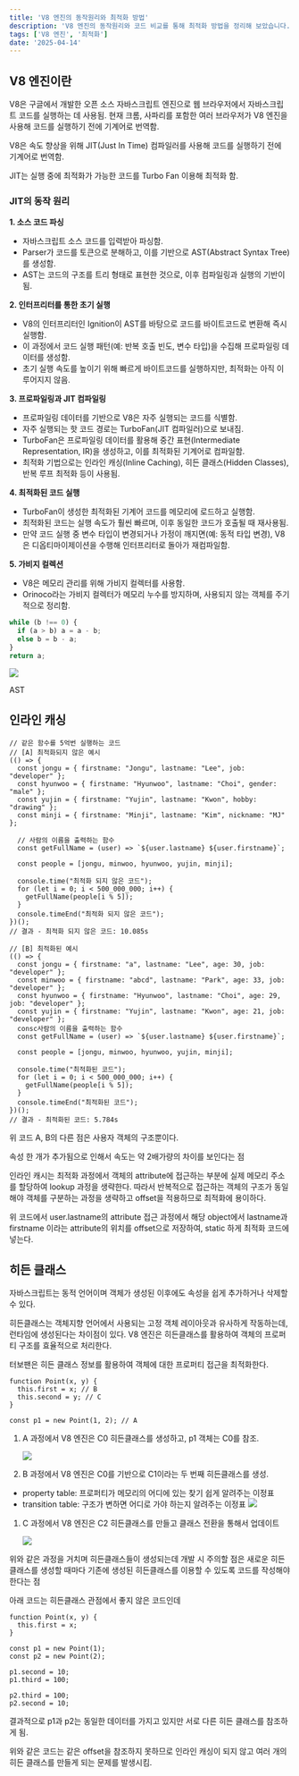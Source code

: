 ```yaml
---
title: 'V8 엔진의 동작원리와 최적화 방법'
description: 'V8 엔진의 동작원리와 코드 비교를 통해 최적화 방법을 정리해 보았습니다.'
tags: ['V8 엔진', '최적화']
date: '2025-04-14'
---
```


## V8 엔진이란

V8은 구글에서 개발한 오픈 소스 자바스크립트 엔진으로 웹 브라우저에서 자바스크립트 코드를 실행하는 데 사용됨. 현재 크롬, 사파리를 포함한 여러 브라우저가 V8 엔진을 사용해 코드를 실행하기 전에 기계어로 번역함.

V8은 속도 향상을 위해 JIT(Just In Time) 컴파일러를 사용해 코드를 실행하기 전에 기계어로 번역함.

JIT는 실행 중에 최적화가 가능한 코드를 Turbo Fan 이용해 최적화 함.

### JIT의 동작 원리

**1. 소스 코드 파싱**

- 자바스크립트 소스 코드를 입력받아 파싱함.
- Parser가 코드를 토큰으로 분해하고, 이를 기반으로 AST(Abstract Syntax Tree)를 생성함.
- AST는 코드의 구조를 트리 형태로 표현한 것으로, 이후 컴파일링과 실행의 기반이 됨.

**2. 인터프리터를 통한 초기 실행**

- V8의 인터프리터인 Ignition이 AST를 바탕으로 코드를 바이트코드로 변환해 즉시 실행함.
- 이 과정에서 코드 실행 패턴(예: 반복 호출 빈도, 변수 타입)을 수집해 프로파일링 데이터를 생성함.
- 초기 실행 속도를 높이기 위해 빠르게 바이트코드를 실행하지만, 최적화는 아직 이루어지지 않음.

**3. 프로파일링과 JIT 컴파일링**

- 프로파일링 데이터를 기반으로 V8은 자주 실행되는 코드를 식별함.
- 자주 실행되는 핫 코드 경로는 TurboFan(JIT 컴파일러)으로 보내짐.
- TurboFan은 프로파일링 데이터를 활용해 중간 표현(Intermediate Representation, IR)을 생성하고, 이를 최적화된 기계어로 컴파일함.
- 최적화 기법으로는 인라인 캐싱(Inline Caching), 히든 클래스(Hidden Classes), 반복 루프 최적화 등이 사용됨.

**4. 최적화된 코드 실행**

- TurboFan이 생성한 최적화된 기계어 코드를 메모리에 로드하고 실행함.
- 최적화된 코드는 실행 속도가 훨씬 빠르며, 이후 동일한 코드가 호출될 때 재사용됨.
- 만약 코드 실행 중 변수 타입이 변경되거나 가정이 깨지면(예: 동적 타입 변경), V8은 디옵티마이제이션을 수행해 인터프리터로 돌아가 재컴파일함.

**5. 가비지 컬렉션**

- V8은 메모리 관리를 위해 가비지 컬렉터를 사용함.
- Orinoco라는 가비지 컬렉터가 메모리 누수를 방지하며, 사용되지 않는 객체를 주기적으로 정리함.

```jsx
while (b !== 0) {
  if (a > b) a = a - b;
  else b = b - a;
}
return a;
```

![](https://velog.velcdn.com/images/flip_404/post/60d8b763-f126-4684-af05-323e0b9b84d8/image.png)

AST

## 인라인 캐싱

```tsx
// 같은 함수를 5억번 실행하는 코드
// [A] 최적화되지 않은 예시
(() => {
  const jongu = { firstname: "Jongu", lastname: "Lee", job: "developer" };
  const hyunwoo = { firstname: "Hyunwoo", lastname: "Choi", gender: "male" };
  const yujin = { firstname: "Yujin", lastname: "Kwon", hobby: "drawing" };
  const minji = { firstname: "Minji", lastname: "Kim", nickname: "MJ" };

  // 사람의 이름을 출력하는 함수
  const getFullName = (user) => `${user.lastname} ${user.firstname}`;

  const people = [jongu, minwoo, hyunwoo, yujin, minji];

  console.time("최적화 되지 않은 코드");
  for (let i = 0; i < 500_000_000; i++) {
    getFullName(people[i % 5]);
  }
  console.timeEnd("최적화 되지 않은 코드");
})();
// 결과 - 최적화 되지 않은 코드: 10.085s

// [B] 최적화된 예시
(() => {
  const jongu = { firstname: "a", lastname: "Lee", age: 30, job: "developer" };
  const minwoo = { firstname: "abcd", lastname: "Park", age: 33, job: "developer" };
  const hyunwoo = { firstname: "Hyunwoo", lastname: "Choi", age: 29, job: "developer" };
  const yujin = { firstname: "Yujin", lastname: "Kwon", age: 21, job: "developer" };
  consc사람의 이름을 출력하는 함수
  const getFullName = (user) => `${user.lastname} ${user.firstname}`;

  const people = [jongu, minwoo, hyunwoo, yujin, minji];

  console.time("최적화된 코드");
  for (let i = 0; i < 500_000_000; i++) {
    getFullName(people[i % 5]);
  }
  console.timeEnd("최적화된 코드");
})();
// 결과 - 최적화된 코드: 5.784s
```

위 코드 A, B의 다른 점은 사용자 객체의 구조뿐이다.

속성 한 개가 추가됨으로 인해서 속도는 약 2배가량의 차이를 보인다는 점

인라인 캐시는 최적화 과정에서 객체의 attribute에 접근하는 부분에 실제 메모리 주소를 할당하여 lookup 과정을 생략한다. 따라서 반복적으로 접근하는 객체의 구조가 동일해야 객체를 구분하는 과정을 생략하고 offset을 적용하므로 최적화에 용이하다.

위 코드에서 user.lastname의 attribute 접근 과정에서 해당 object에서 lastname과 firstname 이라는 attribute의 위치를 offset으로 저장하여, static 하게 최적화 코드에 넣는다.

## **히든 클래스**

자바스크립트는 동적 언어이며 객체가 생성된 이후에도 속성을 쉽게 추가하거나 삭제할 수 있다.

히든클래스는 객체지향 언어에서 사용되는 고정 객체 레이아웃과 유사하게 작동하는데, 런타임에 생성된다는 차이점이 있다. V8 엔진은 히든클래스를 활용하여 객체의 프로퍼티 구조를 효율적으로 처리한다.

터보팬은 히든 클래스 정보를 활용하여 객체에 대한 프로퍼티 접근을 최적화한다.

```tsx
function Point(x, y) {
  this.first = x; // B
  this.second = y; // C
}

const p1 = new Point(1, 2); // A
```

1. A 과정에서 V8 엔진은 C0 히든클래스를 생성하고, p1 객체는 C0를 참조.

   ![](https://velog.velcdn.com/images/flip_404/post/60fe87eb-e47b-400a-96de-dc2bfe4ec677/image.png)

2. B 과정에서 V8 엔진은 C0를 기반으로 C1이라는 두 번째 히든클래스를 생성.

- property table: 프로퍼티가 메모리의 어디에 있는 찾기 쉽게 알려주는 이정표
- transition table: 구조가 변하면 어디로 가야 하는지 알려주는 이정표
  ![](https://velog.velcdn.com/images/flip_404/post/480057d0-9797-4f46-9f31-6600087426aa/image.png)

1. C 과정에서 V8 엔진은 C2 히든클래스를 만들고 클래스 전환을 통해서 업데이트

   ![](https://velog.velcdn.com/images/flip_404/post/501b85af-5c7b-41ca-8d68-62abf83903bc/image.png)

위와 같은 과정을 거치며 히든클래스들이 생성되는데 개발 시 주의할 점은 새로운 히든 클래스를 생성할 때마다 기존에 생성된 히든클래스를 이용할 수 있도록 코드를 작성해야 한다는 점

아래 코드는 히든클래스 관점에서 좋지 않은 코드인데

```tsx
function Point(x, y) {
  this.first = x;
}

const p1 = new Point(1);
const p2 = new Point(2);

p1.second = 10;
p1.third = 100;

p2.third = 100;
p2.second = 10;
```

결과적으로 p1과 p2는 동일한 데이터를 가지고 있지만 서로 다른 히든 클래스를 참조하게 됨.

위와 같은 코드는 같은 offset을 참조하지 못하므로 인라인 캐싱이 되지 않고 여러 개의 히든 클래스를 만들게 되는 문제를 발생시킴.
